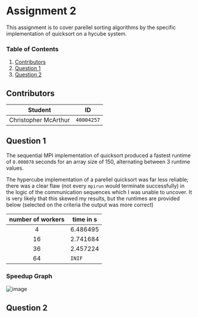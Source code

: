 # Assignment 2
This assignment is to cover parellel sorting algorithms by the specific implementation of quicksort on a hycube system.

### Table of Contents
1. [Contributors](#contributors)
2. [Question 1](#question-1)
3. [Question 2](#question-2)

## Contributors
**Student** | **ID**
:---:|---
Christopher McArthur | `40004257`

## Question 1
The sequential MPI implementation of quicksort produced a fastest runtime of `0.000078` seconds for an array size of 150, alternating between 3 runtime values.

The hypercube implementation of a parellel quicksort was far less reliable; there was a clear flaw (not every `mpirun` would terminate successfully) in the logic of the communication sequences which I was unable to uncover. It is very likely that this skewed my results, but the runtimes are provided below (selected on the criteria the output was more correct)

**number of workers** | **time in s**
:---: | ---
4 | 6.486495
16 | 2.741684
36 | 2.457224
64 | `INIF`

### Speedup Graph
![image](https://user-images.githubusercontent.com/16867443/32418545-0ecfab5e-c23a-11e7-8920-6ca4769d9b53.png)

## Question 2

